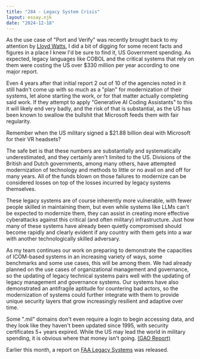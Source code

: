 ```yaml
---
title: "284 - Legacy System Crisis"
layout: essay.njk
date: "2024-12-18"
---
```


As the use case of "Port and Verify" was recently brought back to my attention by [Lloyd Watts](https://www.linkedin.com/in/lloyd-watts-5523374/), I did a bit of digging for some recent facts and figures in a place I knew I'd be sure to find it, US Government spending. As expected, legacy languages like COBOL and the critical systems that rely on them were costing the US over $330 million per year according to one major report.

Even 4 years after that initial report 2 out of 10 of the agencies noted in it still hadn't come up with so much as a "plan" for modernization of their systems, let alone starting the work, or for that matter actually completing said work. If they attempt to apply "Generative AI Coding Assistants" to this it will likely end very badly, and the risk of that is substantial, as the US has been known to swallow the bullshit that Microsoft feeds them with fair regularity.

Remember when the US military signed a $21.88 billion deal with Microsoft for their VR headsets?

The safe bet is that these numbers are substantially and systematically underestimated, and they certainly aren't limited to the US. Divisions of the British and Dutch governments, among many others, have attempted modernization of technology and methods to little or no avail on and off for many years. All of the funds blown on those failures to modernize can be considered losses on top of the losses incurred by legacy systems themselves.

These legacy systems are of course inherently more vulnerable, with fewer people skilled in maintaining them, but even while systems like LLMs can't be expected to modernize them, they can assist in creating more effective cyberattacks against this critical (and often military) infrastructure. Just how many of these systems have already been quietly compromised should become rapidly and clearly evident if any country with them gets into a war with another technologically skilled adversary.

As my team continues our work on preparing to demonstrate the capacities of ICOM-based systems in an increasing variety of ways, some benchmarks and some use cases, this will be among them. We had already planned on the use cases of organizational management and governance, so the updating of legacy technical systems pairs well with the updating of legacy management and governance systems. Our systems have also demonstrated an antifragile aptitude for countering bad actors, so the modernization of systems could further integrate with them to provide unique security layers that grow increasingly resilient and adaptive over time.

Some ".mil" domains don't even require a login to begin accessing data, and they look like they haven't been updated since 1995, with security certificates 5+ years expired. While the US may lead the world in military spending, it is obvious where that money isn't going. [(GAO Report)](https://www.gao.gov/products/gao-23-106821)

Earlier this month, a report on [FAA Legacy Systems](https://www.gao.gov/products/gao-25-107917) was released.
